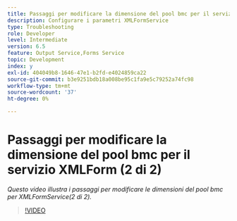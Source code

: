 ```yaml
---
title: Passaggi per modificare la dimensione del pool bmc per il servizio XMLForm (2 di 2)
description: Configurare i parametri XMLFormService
type: Troubleshooting
role: Developer
level: Intermediate
version: 6.5
feature: Output Service,Forms Service
topic: Development
index: y
exl-id: 404049b8-1646-47e1-b2fd-e4024859ca22
source-git-commit: b3e9251bdb18a008be95c1fa9e5c79252a74fc98
workflow-type: tm+mt
source-wordcount: '37'
ht-degree: 0%

---
```



# Passaggi per modificare la dimensione del pool bmc per il servizio XMLForm (2 di 2)

*Questo video illustra i passaggi per modificare le dimensioni del pool bmc per XMLFormService(2 di 2).*

>[!VIDEO](https://video.tv.adobe.com/v/335553?quality=12&learn=on)
